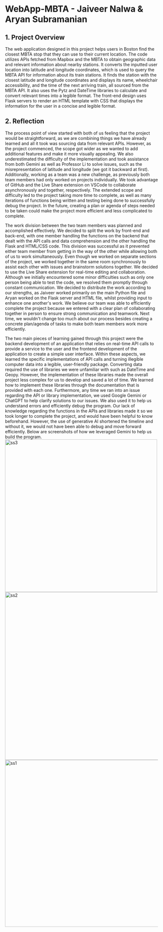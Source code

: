 # WebApp-MBTA - Jaiveer Nalwa & Aryan Subramanian

## 1. Project Overview
The web application designed in this project helps users in Boston find the closest MBTA stop that they can use to their current location. The code utilizes APIs fetched from Mapbox and the MBTA to obtain geographic data and relevant information about nearby stations. It converts the inputted user location into latitude and longitude coordinates, which is used to query the MBTA API for information about its train stations. It finds the station with the closest latitude and longitude coordinates and displays its name, wheelchair accessibility, and the time of the next arriving train, all sourced from the MBTA API. It also uses the Pytz and DateTime libraries to calculate and convert relevant times into a legible format. The front-end design uses Flask servers to render an HTML template with CSS that displays the information for the user in a concise and legible format. 

## 2. Reflection
The process point of view started with both of us feeling that the project would be straightforward, as we are combining things we have already learned and all it took was sourcing data from relevant APIs. However, as the project commenced, the scope got wider as we wanted to add additional features and make it more visually appealing. We also underestimated the difficulty of the implementation and took assistance from both Gemini as well as Professor Li to solve issues, such as the misrepresentation of latitude and longitude (we got it backward at first). Additionally, working as a team was a new challenge, as previously both team members had only worked on projects individually. We took advantage of GitHub and the Live Share extension on VSCode to collaborate asynchronously and together, respectively. The extended scope and difficulty led to the project taking more time to complete, as well as many iterations of functions being written and testing being done to successfully debug the project. In the future, creating a plan or agenda of steps needed to be taken could make the project more efficient and less complicated to complete.

The work division between the two team members was planned and accomplished effectively. We decided to split the work by front-end and back-end, with one member handling the functions on the backend that dealt with the API calls and data comprehension and the other handling the Flask and HTML/CSS code. This division was successful as it prevented either team member from getting in the way of the other while allowing both of us to work simultaneously. Even though we worked on separate sections of the project, we worked together in the same room synchronously to assist each other with issues and brainstorm solutions together. We decided to use the Live Share extension for real-time editing and collaboration. Although we initially encountered some minor difficulties such as only one person being able to test the code, we resolved them promptly through constant communication. We decided to distribute the work according to our strengths, as Jaiveer worked primarily on the main Python file and Aryan worked on the Flask server and HTML file, whilst providing input to enhance one another's work. We believe our team was able to efficiently complete the project because we entered with a clear plan of collaborating together in person to ensure strong communication and teamwork. Next time, we wouldn't change too much about our process besides creating a concrete plan/agenda of tasks to make both team members work more efficiently.

The two main pieces of learning gained through this project were the backend development of an application that relies on real-time API calls to provide a service to the user and the frontend development of the application to create a simple user interface. Within these aspects, we learned the specific implementations of API calls and turning illegible computer data into a legible, user-friendly package. Converting data required the use of libraries we were unfamiliar with such as DateTime and Geopy. However, the implementation of these libraries made the overall project less complex for us to develop and saved a lot of time. We learned how to implement these libraries through the documentation that is provided with each one. Furthermore, any time we ran into an issue regarding the API or library implementation, we used Google Gemini or ChatGPT to help clarify solutions to our issues. We also used it to help us understand errors and efficiently debug the program. Our lack of knowledge regarding the functions in the APIs and libraries made it so we took longer to complete the project, and would have been helpful to know beforehand. However, the use of generative AI shortened the timeline and without it, we would not have been able to debug and move forward efficiently. Below are screenshots of how we leveraged Gemini to help us build the program.
<img width="501" alt="ss3" src="https://github.com/aryansubramanian4/Assignment_3/assets/156847974/9de071d6-d5b5-4b38-a6c0-cd08a77c7e18">
<img width="551" alt="ss2" src="https://github.com/aryansubramanian4/Assignment_3/assets/156847974/b6d4ea2e-2ed3-4e8d-abb7-b6212ac37096">
<img width="548" alt="ss1" src="https://github.com/aryansubramanian4/Assignment_3/assets/156847974/1b8554c3-30a8-4080-9f6a-ae2b6c67a8f8">

